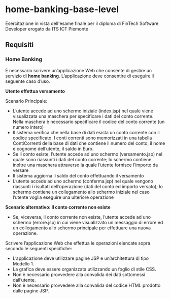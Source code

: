 # home-banking-base-level


Esercitazione in vista dell'esame finale per il diploma di FinTech Software Developer erogato da ITS ICT Piemonte


## Requisiti

### Home Banking

É necessario scrivere un’applicazione Web che consente di gestire un servizio di **home banking**. L’applicazione deve consentire di eseguire il seguente caso d’uso.

**Utente effettua versamento**

Scenario Principale:

- L’utente accede ad uno schermo iniziale (index.jsp) nel quale viene visualizzata una maschera per specificare i dati del conto corrente. Nella maschera è necessario specificare il codice del conto corrente (un numero intero)
- Il sistema verifica che nella base di dati esista un conto corrente con il codice specificato. I conti correnti sono memorizzati in una tabella ContiCorrenti della base di dati che contiene il numero del conto, il nome e cognome dell’utente, il saldo in Euro.
- Se il conto esiste, l’utente accede ad uno schermo (versamento.jsp) nel quale sono riassunti i dati del conto corrente; lo schermo contiene inoltre una maschera attraverso la quale l’utente fornisce l’importo da versare
- Il sistema aggiorna il saldo del conto effettuando il versamento
- L’utente accede ad uno schermo (conferma.jsp) nel quale vengono riassunti i risultati dell’operazione
(dati del conto ed importo versato); lo schermo contiene un collegamento allo schermo iniziale nel caso
l’utente voglia eseguire una ulteriore operazione

**Scenario alternativo: Il conto corrente non esiste**

- Se, viceversa, il conto corrente non esiste, l’utente accede ad uno schermo (errore.jsp) in cui viene
visualizzato un messaggio di errore ed un collegamento allo schermo principale per effettuare una nuova operazione.

Scrivere l’applicazione Web che effettua le operazioni elencate sopra secondo le seguenti specifiche:
- L’applicazione deve utilizzare pagine JSP e un’architettura di tipo Modello 1.
- La grafica deve essere organizzata utilizzando un foglio di stile CSS.
- Non è necessario provvedere alla convalida dei dati sottomessi dall’utente.
- Non è necessario provvedere alla convalida del codice HTML prodotto dalle pagine JSP.
